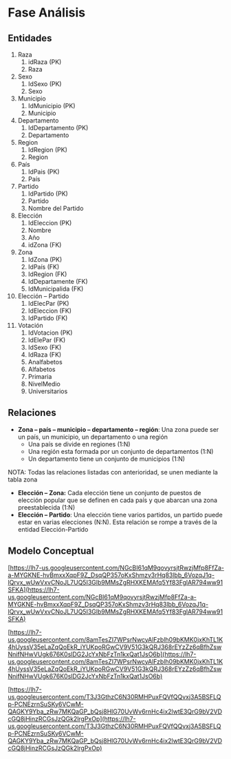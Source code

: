 # Fase Análisis

## Entidades

1. Raza
    1. idRaza (PK)
    2. Raza
2. Sexo
    1. IdSexo (PK)
    2. Sexo
3. Municipio
    1. IdMunicipio (PK)
    2. Municipio
4. Departamento
    1. IdDepartamento (PK)
    2. Departamento
5. Region
    1. IdRegion (PK)
    2. Region
6. País
    1. IdPais (PK)
    2. País
7. Partido
    1. IdPartido (PK)
    2. Partido
    3. Nombre del Partido
8. Elección
    1. IdEleccion (PK)
    2. Nombre
    3. Año
    4. idZona (FK)
9. Zona
    1. IdZona (PK)
    2. IdPaís (FK)
    3. IdRegion (FK)
    4. IdDepartamente (FK)
    5. IdMunicipalida (FK)
10. Elección – Partido
    1. IdElecPar (PK)
    2. IdEleccion (FK)
    3. IdPartido (FK)
11. Votación
    1. IdVotacion (PK)
    2. IdElePar (FK)
    3. IdSexo (FK)
    4. IdRaza (FK)
    5. Analfabetos
    6. Alfabetos
    7. Primaria
    8. NivelMedio
    9. Universitarios

## Relaciones

- **Zona – país – municipio – departamento – región**: Una zona puede ser un país, un municipio, un departamento o una región
    - Una país se divide en regiones (1:N)
    - Una región esta formada por un conjunto de departamentos (1:N)
    - Un departamento tiene un conjunto de municipios (1:N)

NOTA: Todas las relaciones listadas con anterioridad, se unen mediante la tabla zona

- **Elección – Zona:** Cada elección tiene un conjunto de puestos de elección popular que se definen en cada país y que abarcan una zona preestablecida (1:N)
- **Elección – Partido**: Una elección tiene varios partidos, un partido puede estar en varias elecciones (N:N). Esta relación se rompe a través de la entidad Elección-Partido

## Modelo Conceptual

[https://lh7-us.googleusercontent.com/NGcBI61qM9qovyrsjtRwzjMfp8FfZa-a-MYGKNE-hvBmxxXqpF9Z_DsqQP357oKxShmzv3rHq83lbb_6VozqJ1q-lQrvx_wUwVxvCNoJL7UQ5I3Glb9MMsZgRHXKEMAfq5Yf83FglAR794ww91SFKA](https://lh7-us.googleusercontent.com/NGcBI61qM9qovyrsjtRwzjMfp8FfZa-a-MYGKNE-hvBmxxXqpF9Z_DsqQP357oKxShmzv3rHq83lbb_6VozqJ1q-lQrvx_wUwVxvCNoJL7UQ5I3Glb9MMsZgRHXKEMAfq5Yf83FglAR794ww91SFKA)

[https://lh7-us.googleusercontent.com/8amTesZI7WPsrNwcyAlFzblh09bKMK0jxKhTL1K4hUyssV35eLaZqQoEkR_iYUKpoRGwCV9V51G3kQRJ368rEYzZz6qBfhZswNnifNHwVUgk676K0slDG2JcYxNbFzTn1kxQat1JsO6b](https://lh7-us.googleusercontent.com/8amTesZI7WPsrNwcyAlFzblh09bKMK0jxKhTL1K4hUyssV35eLaZqQoEkR_iYUKpoRGwCV9V51G3kQRJ368rEYzZz6qBfhZswNnifNHwVUgk676K0slDG2JcYxNbFzTn1kxQat1JsO6b)

[https://lh7-us.googleusercontent.com/T3J3GthzC6N30RMHPuxFQVfQQvxj3A5BSFLQp-PCNEzrnSuSKy6VCwM-QAGKY9Yba_zRw7MKQaGP_bQsj8HlG70UvWv6rnHc4ix2lwtE3QrG9bV2VDcGQ8jHinzRCGsJzQGk2lrgPxOp](https://lh7-us.googleusercontent.com/T3J3GthzC6N30RMHPuxFQVfQQvxj3A5BSFLQp-PCNEzrnSuSKy6VCwM-QAGKY9Yba_zRw7MKQaGP_bQsj8HlG70UvWv6rnHc4ix2lwtE3QrG9bV2VDcGQ8jHinzRCGsJzQGk2lrgPxOp)